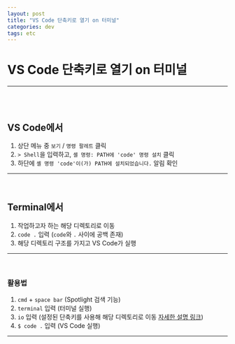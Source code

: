 ```yaml
---
layout: post
title: "VS Code 단축키로 열기 on 터미널"
categories: dev
tags: etc
---
```


# VS Code 단축키로 열기 on 터미널

------

<br>

<br>

## VS Code에서

1. 상단 메뉴 중 `보기` / `명령 팔레트` 클릭
2. `> Shell`을 입력하고, `셸 명령: PATH에 'code' 명령 설치` 클릭
3. 하단에 `셸 명령 'code'이(가) PATH에 설치되었습니다.` 알림 확인

------

<br>

## Terminal에서

1. 작업하고자 하는 해당 디렉토리로 이동
2. `code .` 입력 (`code`와 `.` 사이에 공백 존재)
3. 해당 디렉토리 구조를 가지고 VS Code가 실행

------

<br>

### 활용법

1. `cmd` + `space bar` (Spotlight 검색 기능)
2. `terminal` 입력 (터미널 실행)
3. `io` 입력 (설정된 단축키를 사용해 해당 디렉토리로 이동 [자세한 설명 링크](https://dubbsong.github.io/dev/2018/04/18/dev-terminal-shortcut/))
4. `$ code .` 입력 (VS Code 실행)

------

<br>